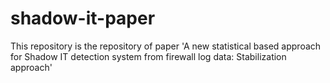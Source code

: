 # shadow-it-paper
This repository is the repository of paper 'A new statistical based approach for Shadow IT detection system from firewall log data: Stabilization approach'
